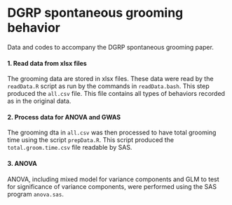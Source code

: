 # DGRP spontaneous grooming behavior

Data and codes to accompany the DGRP spontaneous grooming paper.

#### 1. Read data from xlsx files

The grooming data are stored in xlsx files. These data were read by the `readData.R` script as run by the commands in `readData.bash`. This step produced the `all.csv` file. This file contains all types of behaviors recorded as in the original data.

#### 2. Process data for ANOVA and GWAS

The grooming dta in `all.csv` was then processed to have total grooming time using the script `prepData.R`. This script produced the `total.groom.time.csv` file readable by SAS.

#### 3. ANOVA

ANOVA, including mixed model for variance components and GLM to test for significance of variance components, were performed using the SAS program `anova.sas`.


